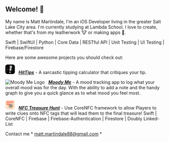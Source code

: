 ## Welcome! 👋
My name is Matt Martindale, I'm an iOS Developer living in the greater Salt Lake City area. I'm currently studying at Lambda School.
I love to create, whether that's from my leatherwork 🐮 or making apps 📱.

Swift | SwiftUI | Python | Core Data | RESTful API | Unit Testing | UI Testing | Firebase/Firestore

Here are some awesome projects you should check out:

<img src="https://github.com/matt-martindale/HitTips/blob/master/Images/HitTipsLogo.png" alt="Hit Tips Logo" width="30px"/> &nbsp; ***[HitTips](https://github.com/matt-martindale/HitTips)*** \- A sarcastic tipping calculator that critiques your tip.

<img src="https://github.com/matt-martindale/Mood-Tracker/blob/master/imagesForReadMe/moody_me_app.png" alt="Moody Me Logo" width="30px"/> &nbsp; ***[Moody Me](https://github.com/matt-martindale/Mood-Tracker)*** \- A mood tracking app to log what your overall mood was for the day. With the ability to add a note and the handy graph to give you a quick glance as to what mood you feel most.

<img src="https://github.com/matt-martindale/AtomicAge/blob/master/Images/atomic_age.png" alt="Atomic Age Logo" width="30px"/> &nbsp; ***[NFC Treasure Hunt](https://github.com/matt-martindale/ScavengerHunt)*** \- Use CoreNFC framework to allow Players to write clues onto NFC tags that will lead them to the final treasure!
Swift | CoreNFC | Firebase | Firebase-Authentication | Firestore | Doubly Linked-List

Contact me * matt.martindale88@gmail.com *
